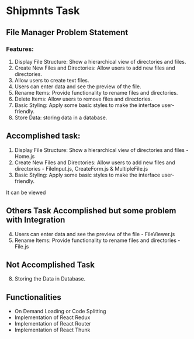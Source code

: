# Shipmnts Task

## File Manager Problem Statement
### Features:
1. Display File Structure: Show a hierarchical view of directories and files.
2. Create New Files and Directories: Allow users to add new files and directories.
3. Allow users to create text files.
4. Users can enter data and see the preview of the file.
5. Rename Items: Provide functionality to rename files and directories.
6. Delete Items: Allow users to remove files and directories.
7. Basic Styling: Apply some basic styles to make the interface user-friendly.
8. Store Data: storing data in a database.


## Accomplished task:
1. Display File Structure: Show a hierarchical view of directories and files - Home.js
2. Create New Files and Directories: Allow users to add new files and directories - FileInput.js, CreateForm.js & MultipleFile.js
7. Basic Styling: Apply some basic styles to make the interface user-friendly.

It can be viewed

## Others Task Accomplished but some problem with Integration
4. Users can enter data and see the preview of the file  - FileViewer.js
5. Rename Items: Provide functionality to rename files and directories - File.js

## Not Accomplished Task
8. Storing the Data in Database.

## Functionalities
- On Demand Loading or Code Splitting
- Implementation of React Redux
- Implementation of React Router
- Implementation of React Thunk







